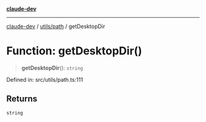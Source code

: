 [**claude-dev**](../../../README.md)

***

[claude-dev](../../../README.md) / [utils/path](../README.md) / getDesktopDir

# Function: getDesktopDir()

> **getDesktopDir**(): `string`

Defined in: src/utils/path.ts:111

## Returns

`string`
